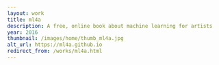 ```yaml
---
layout: work
title: ml4a
description: A free, online book about machine learning for artists
year: 2016
thumbnail: /images/home/thumb_ml4a.jpg
alt_url: https://ml4a.github.io
redirect_from: /works/ml4a.html
---
```



